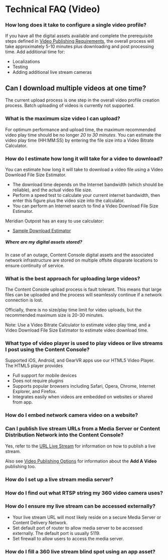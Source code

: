 # Technical FAQ (Video)

### How long does it take to configure a single video profile?

If you have all the digital assets available and complete the prerequisite steps defined in [Video Publishing Requirements](videopublishrequirements.md), the overall process will take approximately 5-10 minutes plus downloading and post processing time. Add additional time for:

* Localizations
* Testing
* Adding additional live stream cameras

## Can I download multiple videos at one time?

The current upload process is one step in the overall video profile creation process. Batch uploading of videos is currently not supported.  

### What is the maximum size video I can upload?

For optimum performance and upload time, the maximum recommended video play time should be no longer *20 to 30 minutes*. You can estimate the video play time (HH:MM:SS) by entering the file size into a Video Bitrate Calculator.  
### How do I estimate how long it will take for a video to download?

You can estimate how long it will take to download a video file using a Video Download File Size Estimator.

* The download time depends on the Internet bandwidth (which should be reliable), and the actual video file size.
* Perform a speed test to calculate your current internet bandwidth, then enter this figure plus the video size into the calculator.
* You can perform an Internet search to find a Video Download File Size Estimator.  

Meridian Outpost has an easy to use calculator:

* [Sample Download Estimator](http://www.meridianoutpost.com/resources/etools/calculators/calculator-file-download-time.php "Download Estimator")

##### Where are my digital assets stored?

In case of an outage, Content Console digital assets and the associated network infrastructure are stored on multiple offsite disparate locations to ensure continuity of service.

### What is the best approach for uploading large videos?

The Content Console upload process is fault tolerant. This means that large files can be uploaded and the process will seamlessly continue if a network connection is lost.

Officially, there is no size/play time limit for video uploads, but the recommended maximum size is 20-30 minutes.

Note: Use a Video Bitrate Calculator to estimate video play time, and a Video Download File Size Estimator to estimate video download time.

### What type of video player is used to play videos or live streams I post using the Content Console?

Supported iOS, Android, and GearVR apps use our HTML5 Video Player. The HTML5 player provides

* Full support for mobile devices    
* Does not require plugins
* Supports popular browsers including Safari, Opera, Chrome, Internet Explorer, and Firefox.
* Integrates easily when videos are embedded on websites or shared from app.

### How do I embed network camera video on a website?

### Can I publish live stream URLs from a Media Server or Content Distribution Network into the Content Console?

Yes, refer to the [URL Live Stream](publishlivestream.md) for information on how to publish a live stream.

Also see [Video Publishing Options](videopublishingoptions.md) for information about the **Add A Video** publishing too.

### How do I set up a live stream media server?

### How do I find out what RTSP string my 360 video camera uses?

### How do I ensure my live stream can be accessed externally?

* Your live stream URL will most likely reside on a secure Media Server or Content Delivery Network.
* Set default port of router to allow media server to be accessed externally. The default port is usually 5119.
* Set firewall to allow users to access the media server.

### How do I fill a 360 live stream blind spot using an app asset?
